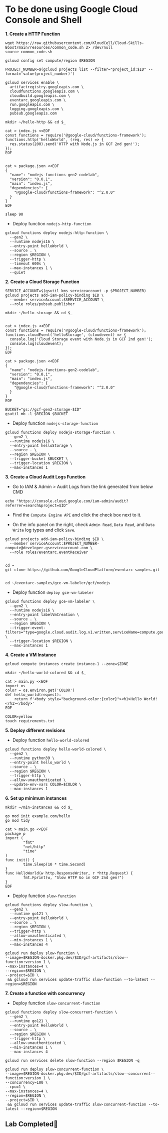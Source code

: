 # **To be done using Google Cloud Console and Shell**

**1. Create a HTTP Function**
```
wget https://raw.githubusercontent.com/KloudCell/Cloud-Skills-Boost/main/resources/common_code.sh 2> /dev/null
source common_code.sh

gcloud config set compute/region $REGION

PROJECT_NUMBER=$(gcloud projects list --filter="project_id:$ID" --format='value(project_number)')

gcloud services enable \
  artifactregistry.googleapis.com \
  cloudfunctions.googleapis.com \
  cloudbuild.googleapis.com \
  eventarc.googleapis.com \
  run.googleapis.com \
  logging.googleapis.com \
  pubsub.googleapis.com

mkdir ~/hello-http && cd $_

cat > index.js <<EOF
const functions = require('@google-cloud/functions-framework');
functions.http('helloWorld', (req, res) => {
  res.status(200).send('HTTP with Node.js in GCF 2nd gen!');
});
EOF


cat > package.json <<EOF
{
  "name": "nodejs-functions-gen2-codelab",
  "version": "0.0.1",
  "main": "index.js",
  "dependencies": {
    "@google-cloud/functions-framework": "^2.0.0"
  }
}
EOF

sleep 90
```
- Deploy function `nodejs-http-function`
```
gcloud functions deploy nodejs-http-function \
  --gen2 \
  --runtime nodejs16 \
  --entry-point helloWorld \
  --source . \
  --region $REGION \
  --trigger-http \
  --timeout 600s \
  --max-instances 1 \
  --quiet
```

**2. Create a Cloud Storage Function**

```
SERVICE_ACCOUNT=$(gsutil kms serviceaccount -p $PROJECT_NUMBER)
gcloud projects add-iam-policy-binding $ID \
  --member serviceAccount:$SERVICE_ACCOUNT \
  --role roles/pubsub.publisher

mkdir ~/hello-storage && cd $_


cat > index.js <<EOF
const functions = require('@google-cloud/functions-framework');
functions.cloudEvent('helloStorage', (cloudevent) => {
  console.log('Cloud Storage event with Node.js in GCF 2nd gen!');
  console.log(cloudevent);
});
EOF

cat > package.json <<EOF
{
  "name": "nodejs-functions-gen2-codelab",
  "version": "0.0.1",
  "main": "index.js",
  "dependencies": {
    "@google-cloud/functions-framework": "^2.0.0"
  }
}
EOF

BUCKET="gs://gcf-gen2-storage-$ID"
gsutil mb -l $REGION $BUCKET
```
- Deploy function `nodejs-storage-function`
```
gcloud functions deploy nodejs-storage-function \
  --gen2 \
  --runtime nodejs16 \
  --entry-point helloStorage \
  --source . \
  --region $REGION \
  --trigger-bucket $BUCKET \
  --trigger-location $REGION \
  --max-instances 1
```

**3. Create a Cloud Audit Logs Function**
- Go to IAM & Admin > Audit Logs from the link generated from below CMD

```
echo "https://console.cloud.google.com/iam-admin/audit?referrer=search&project=$ID"
```

- Find the `Compute Engine API` and click the check box next to it.

- On the info panel on the right, check `Admin Read`, `Data Read`, and `Data Write` log types and click `Save`.

```
gcloud projects add-iam-policy-binding $ID \
  --member serviceAccount:$PROJECT_NUMBER-compute@developer.gserviceaccount.com \
  --role roles/eventarc.eventReceiver


cd ~
git clone https://github.com/GoogleCloudPlatform/eventarc-samples.git


cd ~/eventarc-samples/gce-vm-labeler/gcf/nodejs
```
- Deploy function `deploy gce-vm-labeler`
```
gcloud functions deploy gce-vm-labeler \
  --gen2 \
  --runtime nodejs16 \
  --entry-point labelVmCreation \
  --source . \
  --region $REGION \
  --trigger-event-filters="type=google.cloud.audit.log.v1.written,serviceName=compute.googleapis.com,methodName=beta.compute.instances.insert" \
  --trigger-location $REGION \
  --max-instances 1
```

**4. Create a VM Instance**
```
gcloud compute instances create instance-1 --zone=$ZONE

mkdir ~/hello-world-colored && cd $_

cat > main.py <<EOF
import os
color = os.environ.get('COLOR')
def hello_world(request):
    return f'<body style="background-color:{color}"><h1>Hello World!</h1></body>'
EOF

COLOR=yellow
touch requirements.txt
```

**5. Deploy different revisions**
- Deploy function `hello-world-colored`
```
gcloud functions deploy hello-world-colored \
  --gen2 \
  --runtime python39 \
  --entry-point hello_world \
  --source . \
  --region $REGION \
  --trigger-http \
  --allow-unauthenticated \
  --update-env-vars COLOR=$COLOR \
  --max-instances 1
```

**6. Set up minimum instances**
```
mkdir ~/min-instances && cd $_

go mod init example.com/hello
go mod tidy

cat > main.go <<EOF
package p
import (
        "fmt"
        "net/http"
        "time"
)
func init() {
        time.Sleep(10 * time.Second)
}
func HelloWorld(w http.ResponseWriter, r *http.Request) {
        fmt.Fprint(w, "Slow HTTP Go in GCF 2nd gen!")
}
EOF
```

- Deploy function `slow-function`
```
gcloud functions deploy slow-function \
  --gen2 \
  --runtime go121 \
  --entry-point HelloWorld \
  --source . \
  --region $REGION \
  --trigger-http \
  --allow-unauthenticated \
  --min-instances 1 \
  --max-instances 4 

gcloud run deploy slow-function \
--image=$REGION-docker.pkg.dev/$ID/gcf-artifacts/slow--function:version_1 \
--max-instances=4 \
--region=$REGION \
--project=$ID \
 && gcloud run services update-traffic slow-function --to-latest --region=$REGION
```

**7. Create a function with concurrency**
- Deploy function `slow-concurrent-function`
```
gcloud functions deploy slow-concurrent-function \
  --gen2 \
  --runtime go121 \
  --entry-point HelloWorld \
  --source . \
  --region $REGION \
  --trigger-http \
  --allow-unauthenticated \
  --min-instances 1 \
  --max-instances 4

gcloud run services delete slow-function --region $REGION -q

gcloud run deploy slow-concurrent-function \
--image=$REGION-docker.pkg.dev/$ID/gcf-artifacts/slow--concurrent--function:version_1 \
--concurrency=100 \
--cpu=1 \
--max-instances=4 \
--region=$REGION \
--project=$ID \
 && gcloud run services update-traffic slow-concurrent-function --to-latest --region=$REGION
```

## Lab Completed🎉